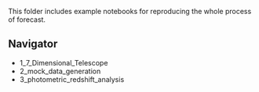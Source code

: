 This folder includes example notebooks for reproducing the whole process of forecast.

## Navigator
* 1_7_Dimensional_Telescope
* 2_mock_data_generation
* 3_photometric_redshift_analysis